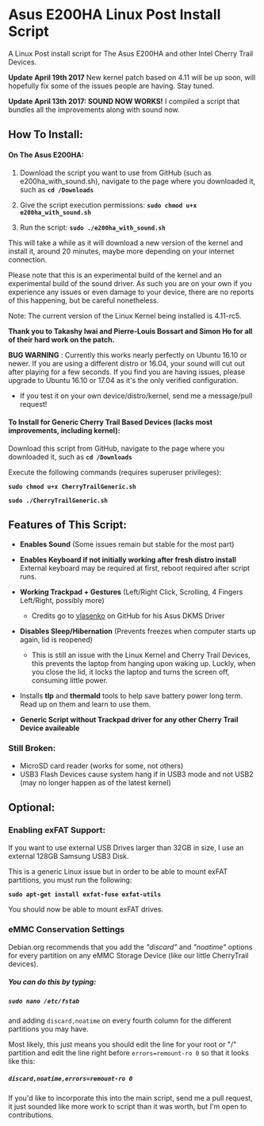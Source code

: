 # Asus E200HA Linux Post Install Script
A Linux Post install script for The Asus E200HA and other Intel Cherry Trail Devices.

**Update April 19th 2017** New kernel patch based on 4.11 will be up soon, will hopefully fix some of the issues people are having. Stay tuned. 

**Update  April 13th 2017: SOUND NOW WORKS!** I compiled a script that bundles all the improvements along with sound now. 

## How To Install:

#### On The Asus E200HA:


1. Download the script you want to use from GitHub (such as e200ha_with_sound.sh),  navigate to the page where you downloaded it, such as **```cd /Downloads```**

2. Give the script execution permissions: **```sudo chmod u+x e200ha_with_sound.sh```**

3. Run the script: **```sudo ./e200ha_with_sound.sh```**

This will take a while as it will download a new version of the kernel and install it, around 20 minutes, maybe more depending on your internet connection.

Please note that this is an experimental build of the kernel and an experimental build of the sound driver. As such you are on your own if you experience any issues or even damage to your device, there are no reports of this happening, but be careful nonetheless. 

Note: The current version of the Linux Kernel being installed is 4.11-rc5. 

**Thank you to Takashy Iwai and Pierre-Louis Bossart and Simon Ho for all of their hard work on the patch.** 

**BUG WARNING** : Currently this works nearly perfectly on Ubuntu 16.10 or newer. If you are using a different distro or 16.04, your sound will cut out after playing for a few seconds. If you find you are having issues, please upgrade to Ubuntu 16.10 or 17.04 as it's the only verified configuration.

  - If you test it on your own device/distro/kernel, send me a message/pull request!

#### To Install for Generic  Cherry Trail Based Devices (lacks most improvements, including kernel):

Download this script from GitHub, navigate to the page where you downloaded it, such as **```cd /Downloads```**

Execute the following commands (requires superuser privileges):

**```sudo chmod u+x CherryTrailGeneric.sh```**

**```sudo ./CherryTrailGeneric.sh```**

## Features of This Script:

  - **Enables Sound** (Some issues remain but stable for the most part)
  
  - **Enables Keyboard if not initially working after fresh distro install** External keyboard may be required at first, reboot required after script runs.
   
  - **Working Trackpad + Gestures** (Left/Right Click, Scrolling, 4 Fingers Left/Right, possibly more)
    - Credits go to [vlasenko](https://github.com/vlasenko/hid-asus-dkms) on GitHub for his Asus DKMS Driver
  - **Disables Sleep/Hibernation** (Prevents freezes when computer starts up again, lid is reopened)
    - This is still an issue with the Linux Kernel and Cherry Trail Devices, this prevents the laptop from hanging upon waking up. Luckly, when you close the lid, it locks the laptop and turns the screen off, consuming little power.
  - Installs **tlp** and **thermald** tools to help save battery power long term. Read up on them and learn to use them.
  - **Generic Script without Trackpad driver for any other Cherry Trail Device availeable**

### Still Broken:
  - MicroSD card reader (works for some, not others)
  - USB3 Flash Devices cause system hang if in USB3 mode and not USB2 (may no longer happen as of the latest kernel)

## Optional:

### Enabling exFAT Support:

If you want to use external USB Drives larger than 32GB in size, I use an external 128GB Samsung USB3 Disk.

This is a generic Linux issue but in order to be able to mount exFAT partitions, you must run the following:

**```sudo apt-get install exfat-fuse exfat-utils```**

You should now be able to mount exFAT drives.

### eMMC Conservation Settings

Debian.org recommends that you add the *"discard"* and *"noatime"* options for every partition on any eMMC Storage Device (like our little CherryTrail devices).

##### You can do this by typing:

##### ```sudo nano /etc/fstab```
and adding ```discard,noatime``` on every fourth column for the different partitions you may have.

Most likely, this just means you should edit the line for your root or "/" partition and edit the line right before ```errors=remount-ro 0``` so that it looks like this:
##### ```discard,noatime,errors=remount-ro 0```

If you'd like to incorporate this into the main script, send me a pull request, it just sounded like more work to script than it was worth, but I'm open to contributions.
